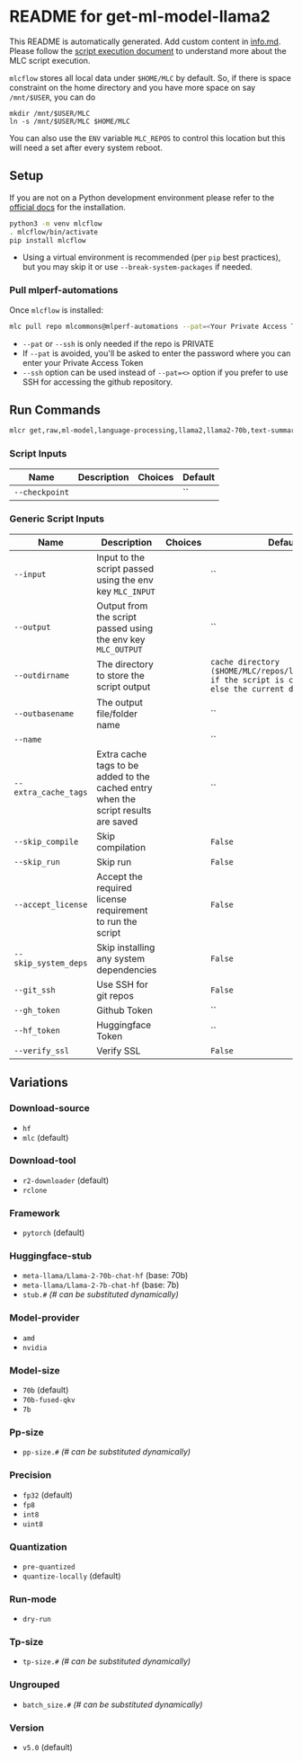 # README for get-ml-model-llama2
This README is automatically generated. Add custom content in [info.md](info.md). Please follow the [script execution document](https://docs.mlcommons.org/mlcflow/targets/script/execution-flow/) to understand more about the MLC script execution.

`mlcflow` stores all local data under `$HOME/MLC` by default. So, if there is space constraint on the home directory and you have more space on say `/mnt/$USER`, you can do
```
mkdir /mnt/$USER/MLC
ln -s /mnt/$USER/MLC $HOME/MLC
```
You can also use the `ENV` variable `MLC_REPOS` to control this location but this will need a set after every system reboot.

## Setup

If you are not on a Python development environment please refer to the [official docs](https://docs.mlcommons.org/mlcflow/install/) for the installation.

```bash
python3 -m venv mlcflow
. mlcflow/bin/activate
pip install mlcflow
```

- Using a virtual environment is recommended (per `pip` best practices), but you may skip it or use `--break-system-packages` if needed.

### Pull mlperf-automations

Once `mlcflow` is installed:

```bash
mlc pull repo mlcommons@mlperf-automations --pat=<Your Private Access Token>
```
- `--pat` or `--ssh` is only needed if the repo is PRIVATE
- If `--pat` is avoided, you'll be asked to enter the password where you can enter your Private Access Token
- `--ssh` option can be used instead of `--pat=<>` option if you prefer to use SSH for accessing the github repository.
## Run Commands

```bash
mlcr get,raw,ml-model,language-processing,llama2,llama2-70b,text-summarization
```

### Script Inputs

| Name | Description | Choices | Default |
|------|-------------|---------|------|
| `--checkpoint` |  |  | `` |
### Generic Script Inputs

| Name | Description | Choices | Default |
|------|-------------|---------|------|
| `--input` | Input to the script passed using the env key `MLC_INPUT` |  | `` |
| `--output` | Output from the script passed using the env key `MLC_OUTPUT` |  | `` |
| `--outdirname` | The directory to store the script output |  | `cache directory ($HOME/MLC/repos/local/cache/<>) if the script is cacheable or else the current directory` |
| `--outbasename` | The output file/folder name |  | `` |
| `--name` |  |  | `` |
| `--extra_cache_tags` | Extra cache tags to be added to the cached entry when the script results are saved |  | `` |
| `--skip_compile` | Skip compilation |  | `False` |
| `--skip_run` | Skip run |  | `False` |
| `--accept_license` | Accept the required license requirement to run the script |  | `False` |
| `--skip_system_deps` | Skip installing any system dependencies |  | `False` |
| `--git_ssh` | Use SSH for git repos |  | `False` |
| `--gh_token` | Github Token |  | `` |
| `--hf_token` | Huggingface Token |  | `` |
| `--verify_ssl` | Verify SSL |  | `False` |
## Variations

### Download-source

- `hf`
- `mlc` (default)

### Download-tool

- `r2-downloader` (default)
- `rclone`

### Framework

- `pytorch` (default)

### Huggingface-stub

- `meta-llama/Llama-2-70b-chat-hf` (base: 70b)
- `meta-llama/Llama-2-7b-chat-hf` (base: 7b)
- `stub.#` _(# can be substituted dynamically)_

### Model-provider

- `amd`
- `nvidia`

### Model-size

- `70b` (default)
- `70b-fused-qkv`
- `7b`

### Pp-size

- `pp-size.#` _(# can be substituted dynamically)_

### Precision

- `fp32` (default)
- `fp8`
- `int8`
- `uint8`

### Quantization

- `pre-quantized`
- `quantize-locally` (default)

### Run-mode

- `dry-run`

### Tp-size

- `tp-size.#` _(# can be substituted dynamically)_

### Ungrouped

- `batch_size.#` _(# can be substituted dynamically)_

### Version

- `v5.0` (default)
